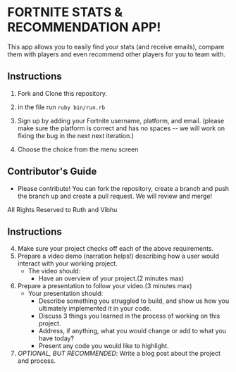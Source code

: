 # FORTNITE STATS & RECOMMENDATION APP! #


This app allows you to easily find your stats (and receive emails), compare them with players and even recommend other players for you to team with. 


## Instructions 

1. Fork and Clone this repository. 

2. in the file run `ruby bin/run.rb`

3. Sign up by adding your Fortnite username, platform, and email. (please make sure the platform is correct and has no spaces -- we will work on fixing the bug in the next next iteration.)

4. Choose the choice from the menu screen 


## Contributor's Guide
- Please contribute! You can fork the repository, create a branch and push the branch up and create a pull request. We will review and merge! 


All Rights Reserved to Ruth and Vibhu



## Instructions

4. Make sure your project checks off each of the above requirements.
5. Prepare a video demo (narration helps!) describing how a user would interact with your working project.
    * The video should:
      - Have an overview of your project.(2 minutes max)
6. Prepare a presentation to follow your video.(3 minutes max)
    * Your presentation should:
      - Describe something you struggled to build, and show us how you ultimately implemented it in your code.
      - Discuss 3 things you learned in the process of working on this project.
      - Address, if anything, what you would change or add to what you have today?
      - Present any code you would like to highlight.   
7. *OPTIONAL, BUT RECOMMENDED*: Write a blog post about the project and process.
